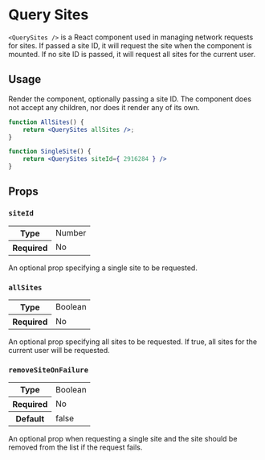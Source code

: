 Query Sites
===========================

`<QuerySites />` is a React component used in managing network requests for sites. If passed a site ID, it will request the site when the component is mounted. If no site ID is passed, it will request all sites for the current user.

## Usage

Render the component, optionally passing a site ID. The component does not accept any children, nor does it render any of its own.


```jsx
function AllSites() {
	return <QuerySites allSites />;
}

function SingleSite() {
	return <QuerySites siteId={ 2916284 } />
}
```

## Props

### `siteId`

<table>
	<tr><th>Type</th><td>Number</td></tr>
	<tr><th>Required</th><td>No</td></tr>
</table>

An optional prop specifying a single site to be requested.

### `allSites`

<table>
	<tr><th>Type</th><td>Boolean</td></tr>
	<tr><th>Required</th><td>No</td></tr>
</table>

An optional prop specifying all sites to be requested. If true, all sites for the current user will be requested.

### `removeSiteOnFailure`

<table>
	<tr><th>Type</th><td>Boolean</td></tr>
	<tr><th>Required</th><td>No</td></tr>
	<tr><th>Default</th><td>false</td></tr>
</table>

An optional prop when requesting a single site and the site should be removed from the list if the request fails.
